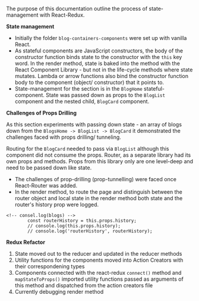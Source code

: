 The purpose of this documentation outline the process of state-management with React-Redux. 

__State management__

- Initially the folder ```blog-containers-components``` were set up with vanilla React. 
- As stateful components are JavaScript constructors, the body of the constructor function binds state to the constructor with the ```this``` key word. In the render method, state is baked into the method with the React Component Library - but not in the life-cycle methods where state mutates. Lambda or arrow functions also bind the constructor function body to the component (object/ constructor) that it points to. 
- State-management for the section is in the ```BlogHome``` stateful-component. State was passed down as props to the ```BlogList``` component and the nested child, ```BlogCard``` component.

__Challenges of Props Drilling__

As this section experiments with passing down state - an array of blogs down from the ```BlogsHome -> BlogList -> BlogCard``` it demonstrated the challenges faced with props drilling/ tunneling.

Routing for the ```BlogCard``` needed to pass via ```BlogList``` although this component did not consume the props.
Router, as a separate library had its own props and methods.  Props from this library only are one level-deep and need to be passed down like state. 

- The challenges of prop-drilling (prop-tunnelling) were faced once React-Router was added.
-  In the render method, to route the page and distinguish between the router object and local state in the render method both state and the router's history prop were logged.

```     const { blogs } = this.state;
<!-- consel.log(blogs) -->
		const routerHistory = this.props.history;
		// console.log(this.props.history);
		// console.log('routerHistory', routerHistory);
```

__Redux Refactor__

1. State moved out to the reducer and updated in the reducer methods
2. Utility functions for the components moved into Action Creators with their correspondening types
3. Components connected with the react-redux ```connect()``` method and ```mapStateToProps()``` imported utility functions passed as arguments of this method and dispatched from the action creators file
4. Currently debugging render method


